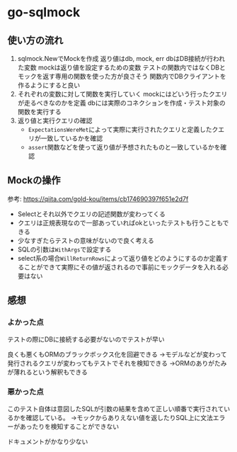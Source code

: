 # go-sqlmock

## 使い方の流れ

1. sqlmock.NewでMockを作成
   返り値はdb, mock, err
   dbはDB接続が行われた変数
   mockは返り値を設定するための変数
   テストの関数内ではなくDBとモックを返す専用の関数を使った方が良さそう
   関数内でDBクライアントを作るようにすると良い
2. それぞれの変数に対して関数を実行していく
   mockにはどいう行ったクエリが走るべきなのかを定義
   dbには実際のコネクションを作成・テスト対象の関数を実行する
3. 返り値と実行クエリの確認
   - `ExpectationsWereMet`によって実際に実行されたクエリと定義したクエリが一致しているかを確認
   - `assert`関数などを使って返り値が予想されたものと一致しているかを確認

## Mockの操作

参考: https://qiita.com/gold-kou/items/cb174690397f651e2d7f
- Selectとそれ以外でクエリの記述関数が変わってくる
- クエリは正規表現なので一部あっていればokといったテストも行うこともできる
- 少なすぎたらテストの意味がないので良く考える
- SQLの引数は`WithArgs`で設定する
- select系の場合`WillReturnRows`によって返り値をどのようにするのか定義することができて実際にその値が返されるので事前にモックデータを入れる必要はない

## 感想

### よかった点

テストの際にDBに接続する必要がないのでテストが早い

良くも悪くもORMのブラックボックス化を回避できる
→モデルなどが変わって発行されるクエリが変わってもテストでそれを検知できる
→ORMのありがたみが薄れるという解釈もできる

### 悪かった点

このテスト自体は意図したSQLが引数の結果を含めて正しい順番で実行されているかを確認している。
→モックからありえない値を返したりSQL上に文法エラーがあったりを検知することができない

ドキュメントがかなり少ない
